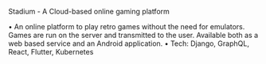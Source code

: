 Stadium - A Cloud-based online gaming platform	

•  An online platform to play retro games without the need for emulators. Games are run on the server and transmitted to the user. Available both as a web based service and an Android application.
•  Tech: Django, GraphQL, React, Flutter, Kubernetes
